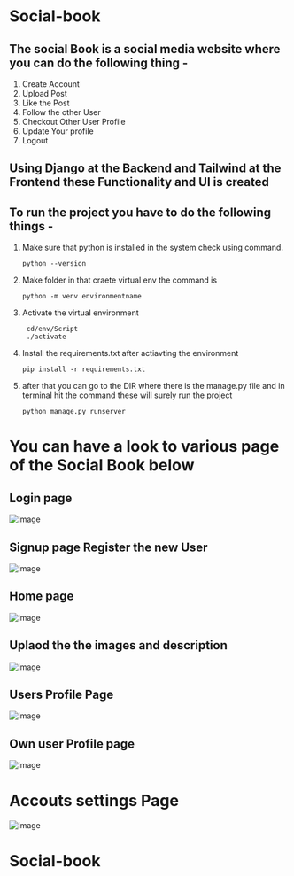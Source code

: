 ﻿# Social-book


## The social Book is a social media website where you can do the following thing -
1. Create Account
2. Upload Post
3. Like the Post
4. Follow the other User
5. Checkout Other User Profile
6. Update Your profile
7. Logout

## Using Django at the Backend and Tailwind at the Frontend these Functionality and UI is created 

## To run the project you have to do the following things -
1. Make sure that python is installed in the system check using command.
   
       python --version
   
2. Make folder in that craete virtual env the command is
   
       python -m venv environmentname

   
3. Activate the virtual environment 
   
        cd/env/Script
        ./activate


   
4. Install the requirements.txt after actiavting the environment
   
       pip install -r requirements.txt

  
9. after that you can go to the DIR where there is the manage.py file and in terminal hit the command  these will surely run the project
    
       python manage.py runserver


# You can have a look to various page of the Social Book below


## Login page 
![image](https://github.com/Shailendra-08/Social-book/assets/120922588/da73132b-763a-43c0-9d19-4d3d95136951)


## Signup page Register the new User
![image](https://github.com/Shailendra-08/Social-book/assets/120922588/6fbd0538-ecc7-4431-a8b8-33f58f87a45e)


## Home page 
![image](https://github.com/Shailendra-08/Social-book/assets/120922588/88eac31b-cfb9-41d7-ba7e-17b1a4c3be7d)


## Uplaod the the images and description
![image](https://github.com/Shailendra-08/Social-book/assets/120922588/d44181b1-a759-439c-bf07-5e1d10b4b0e1)


## Users Profile Page
![image](https://github.com/Shailendra-08/Social-book/assets/120922588/2af7887a-1ac0-40f4-8b0b-7c63ae89f9df)


## Own user Profile page
![image](https://github.com/Shailendra-08/Social-book/assets/120922588/74a4e9c6-4e9e-4c21-bf2c-9a6da2255785)


# Accouts settings Page
![image](https://github.com/Shailendra-08/Social-book/assets/120922588/1eb942a2-ad4f-4ebe-8340-acc263757511)




# Social-book
